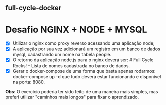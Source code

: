 ## full-cycle-docker
# Desafio NGINX + NODE + MYSQL

- [x] Utilizar o nginx como proxy reverso acessando uma aplicação node;
- [x] A aplicação por sua vez adicionará um registro em um banco de dados mysql, cadastrando um nome na tabela people.
- [x] O retorno da aplicação node.js para o nginx deverá ser:
        # Full Cycle Rocks!
        - Lista de nomes cadastrada no banco de dados.
- [x] Gerar o docker-compose de uma forma que basta apenas rodarmos: docker-compose up -d que tudo deverá estar funcionando e disponível na porta: 8080.

**Obs:** O exercício poderia ter sido feito de uma maneira mais simples, mas preferi utilizar "caminhos mais longos" para fixar o aprendizado.

